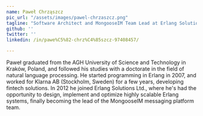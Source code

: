```yaml
---
name: Paweł Chrząszcz
pic_url: "/assets/images/pawel-chrzaszcz.png"
tagline: "Software Architect and MongooseIM Team Lead at Erlang Solutions"
github: ''
twitter: ''
linkedin: /in/pawe%C5%82-chrz%C4%85szcz-97408457/

---
```

Paweł graduated from the AGH University of Science and Technology in Kraków, Poland, and followed his studies with a doctorate in the field of natural language processing. He started programming in Erlang in 2007, and worked for Klarna AB (Stockholm, Sweden) for a few years, developing fintech solutions. In 2012 he joined Erlang Solutions Ltd., where he's had the opportunity to design, implement and optimize highly scalable Erlang systems, finally becoming the lead of the MongooseIM messaging platform team.
